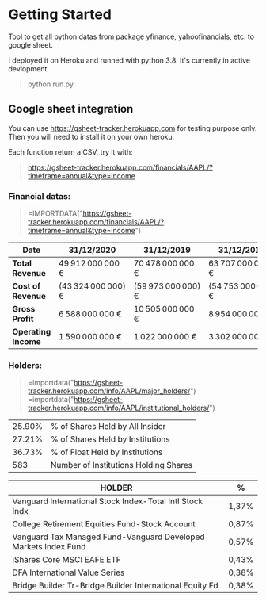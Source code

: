 # Getting Started

Tool to get all python datas from package yfinance, yahoofinancials, etc. to google sheet.

I deployed it on Heroku and runned with python 3.8. It's currently in active devlopment.

> python run.py

## Google sheet integration
You can use https://gsheet-tracker.herokuapp.com for testing purpose only. 
Then you will need to install it on your own heroku. 

Each function return a CSV, try it with:
> https://gsheet-tracker.herokuapp.com/financials/AAPL/?timeframe=annual&type=income

### Financial datas:
> =IMPORTDATA("https://gsheet-tracker.herokuapp.com/financials/AAPL/?timeframe=annual&type=income")

| Date             | 31/12/2020         | 31/12/2019         | 31/12/2018         | 31/12/2017         |
|------------------|--------------------|--------------------|--------------------|--------------------|
| **Total Revenue**    | 49 912 000 000 €   | 70 478 000 000 €   | 63 707 000 000 €   | 59 022 000 000 €   |
| **Cost of Revenue**  | (43 324 000 000) € | (59 973 000 000) € | (54 753 000 000) € | (52 149 000 000) € |
| **Gross Profit**    | 6 588 000 000 €    | 10 505 000 000 €   | 8 954 000 000 €    | 6 873 000 000 €    |
| **Operating Income** | 1 590 000 000 €    | 1 022 000 000 €    | 3 302 000 000 €    | 1 627 000 000 €    |
### Holders:
> =importdata("https://gsheet-tracker.herokuapp.com/info/AAPL/major_holders/")
> =importdata("https://gsheet-tracker.herokuapp.com/info/AAPL/institutional_holders/")
> 
|||
|--------|---------------------------------------|
| 25.90% | % of Shares Held by All Insider       |
| 27.21% | % of Shares Held by Institutions      |
| 36.73% | % of Float Held by Institutions       |
| 583    | Number of Institutions Holding Shares |

| HOLDER                                                          | %     |
|-----------------------------------------------------------------|-------|
| Vanguard International Stock Index-Total Intl Stock Indx        | 1,37% |
| College Retirement Equities Fund-Stock Account                  | 0,87% |
| Vanguard Tax Managed Fund-Vanguard Developed Markets Index Fund | 0,57% |
| iShares Core MSCI EAFE ETF                                      | 0,43% |
| DFA International Value Series                                  | 0,38% |
| Bridge Builder Tr-Bridge Builder International Equity Fd        | 0,38% |